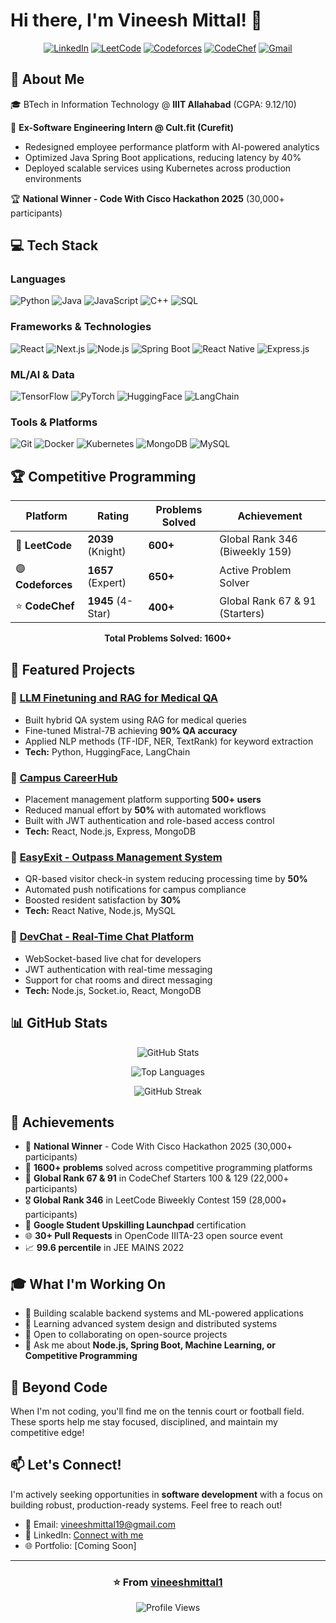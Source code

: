# Hi there, I'm Vineesh Mittal! 👋

<div align="center">
  
[![LinkedIn](https://img.shields.io/badge/LinkedIn-0077B5?style=for-the-badge&logo=linkedin&logoColor=white)](your-linkedin-url)
[![LeetCode](https://img.shields.io/badge/-LeetCode-FFA116?style=for-the-badge&logo=LeetCode&logoColor=black)](https://leetcode.com/your-username)
[![Codeforces](https://img.shields.io/badge/Codeforces-445f9d?style=for-the-badge&logo=Codeforces&logoColor=white)](https://codeforces.com/profile/your-username)
[![CodeChef](https://img.shields.io/badge/Codechef-%23B92B27.svg?&style=for-the-badge&logo=Codechef&logoColor=white)](https://www.codechef.com/users/your-username)
[![Gmail](https://img.shields.io/badge/Gmail-D14836?style=for-the-badge&logo=gmail&logoColor=white)](mailto:vineeshmittal19@gmail.com)

</div>

## 🚀 About Me

🎓 BTech in Information Technology @ **IIIT Allahabad** (CGPA: 9.12/10)

💼 **Ex-Software Engineering Intern @ Cult.fit (Curefit)**
- Redesigned employee performance platform with AI-powered analytics
- Optimized Java Spring Boot applications, reducing latency by 40%
- Deployed scalable services using Kubernetes across production environments

🏆 **National Winner - Code With Cisco Hackathon 2025** (30,000+ participants)

## 💻 Tech Stack

### Languages
![Python](https://img.shields.io/badge/Python-3776AB?style=for-the-badge&logo=python&logoColor=white)
![Java](https://img.shields.io/badge/Java-ED8B00?style=for-the-badge&logo=openjdk&logoColor=white)
![JavaScript](https://img.shields.io/badge/JavaScript-F7DF1E?style=for-the-badge&logo=javascript&logoColor=black)
![C++](https://img.shields.io/badge/C++-00599C?style=for-the-badge&logo=c%2B%2B&logoColor=white)
![SQL](https://img.shields.io/badge/SQL-4479A1?style=for-the-badge&logo=mysql&logoColor=white)

### Frameworks & Technologies
![React](https://img.shields.io/badge/React-20232A?style=for-the-badge&logo=react&logoColor=61DAFB)
![Next.js](https://img.shields.io/badge/Next.js-000000?style=for-the-badge&logo=nextdotjs&logoColor=white)
![Node.js](https://img.shields.io/badge/Node.js-339933?style=for-the-badge&logo=nodedotjs&logoColor=white)
![Spring Boot](https://img.shields.io/badge/Spring_Boot-6DB33F?style=for-the-badge&logo=spring-boot&logoColor=white)
![React Native](https://img.shields.io/badge/React_Native-20232A?style=for-the-badge&logo=react&logoColor=61DAFB)
![Express.js](https://img.shields.io/badge/Express.js-000000?style=for-the-badge&logo=express&logoColor=white)

### ML/AI & Data
![TensorFlow](https://img.shields.io/badge/TensorFlow-FF6F00?style=for-the-badge&logo=tensorflow&logoColor=white)
![PyTorch](https://img.shields.io/badge/PyTorch-EE4C2C?style=for-the-badge&logo=pytorch&logoColor=white)
![HuggingFace](https://img.shields.io/badge/HuggingFace-FFD21E?style=for-the-badge&logo=huggingface&logoColor=black)
![LangChain](https://img.shields.io/badge/LangChain-121212?style=for-the-badge&logo=chainlink&logoColor=white)

### Tools & Platforms
![Git](https://img.shields.io/badge/Git-F05032?style=for-the-badge&logo=git&logoColor=white)
![Docker](https://img.shields.io/badge/Docker-2496ED?style=for-the-badge&logo=docker&logoColor=white)
![Kubernetes](https://img.shields.io/badge/Kubernetes-326CE5?style=for-the-badge&logo=kubernetes&logoColor=white)
![MongoDB](https://img.shields.io/badge/MongoDB-47A248?style=for-the-badge&logo=mongodb&logoColor=white)
![MySQL](https://img.shields.io/badge/MySQL-4479A1?style=for-the-badge&logo=mysql&logoColor=white)

## 🏆 Competitive Programming

<div align="center">

| Platform | Rating | Problems Solved | Achievement |
|----------|--------|-----------------|-------------|
| 🔵 **LeetCode** | **2039** (Knight) | **600+** | Global Rank 346 (Biweekly 159) |
| 🟣 **Codeforces** | **1657** (Expert) | **650+** | Active Problem Solver |
| ⭐ **CodeChef** | **1945** (4-Star) | **400+** | Global Rank 67 & 91 (Starters) |

**Total Problems Solved: 1600+**

</div>

## 🎯 Featured Projects

### 🤖 [LLM Finetuning and RAG for Medical QA](https://github.com/vineeshmittal1/project-link)
- Built hybrid QA system using RAG for medical queries
- Fine-tuned Mistral-7B achieving **90% QA accuracy**
- Applied NLP methods (TF-IDF, NER, TextRank) for keyword extraction
- **Tech:** Python, HuggingFace, LangChain

### 🏫 [Campus CareerHub](https://github.com/vineeshmittal1/Campus-CareerHub)
- Placement management platform supporting **500+ users**
- Reduced manual effort by **50%** with automated workflows
- Built with JWT authentication and role-based access control
- **Tech:** React, Node.js, Express, MongoDB

### 📱 [EasyExit - Outpass Management System](https://github.com/vineeshmittal1/EasyExit)
- QR-based visitor check-in system reducing processing time by **50%**
- Automated push notifications for campus compliance
- Boosted resident satisfaction by **30%**
- **Tech:** React Native, Node.js, MySQL

### 💬 [DevChat - Real-Time Chat Platform](https://github.com/vineeshmittal1/DevChat-BackEnd)
- WebSocket-based live chat for developers
- JWT authentication with real-time messaging
- Support for chat rooms and direct messaging
- **Tech:** Node.js, Socket.io, React, MongoDB

## 📊 GitHub Stats

<div align="center">
  
![GitHub Stats](https://github-readme-stats.vercel.app/api?username=vineeshmittal1&show_icons=true&theme=tokyonight&hide_border=true&count_private=true)

![Top Languages](https://github-readme-stats.vercel.app/api/top-langs/?username=vineeshmittal1&layout=compact&theme=tokyonight&hide_border=true)

![GitHub Streak](https://github-readme-streak-stats.herokuapp.com/?user=vineeshmittal1&theme=tokyonight&hide_border=true)

</div>

## 🌟 Achievements

- 🥇 **National Winner** - Code With Cisco Hackathon 2025 (30,000+ participants)
- 🎯 **1600+ problems** solved across competitive programming platforms
- 🏅 **Global Rank 67 & 91** in CodeChef Starters 100 & 129 (22,000+ participants)
- 🎖️ **Global Rank 346** in LeetCode Biweekly Contest 159 (28,000+ participants)
- 📜 **Google Student Upskilling Launchpad** certification
- 🌐 **30+ Pull Requests** in OpenCode IIITA-23 open source event
- 📈 **99.6 percentile** in JEE MAINS 2022

## 🎓 What I'm Working On

- 🔭 Building scalable backend systems and ML-powered applications
- 🌱 Learning advanced system design and distributed systems
- 👯 Open to collaborating on open-source projects
- 💬 Ask me about **Node.js, Spring Boot, Machine Learning, or Competitive Programming**

## 🎾 Beyond Code

When I'm not coding, you'll find me on the tennis court or football field. These sports help me stay focused, disciplined, and maintain my competitive edge!

## 📫 Let's Connect!

I'm actively seeking opportunities in **software development** with a focus on building robust, production-ready systems. Feel free to reach out!

- 📧 Email: vineeshmittal19@gmail.com
- 💼 LinkedIn: [Connect with me](your-linkedin-url)
- 🌐 Portfolio: [Coming Soon]

---

<div align="center">

### ⭐️ From [vineeshmittal1](https://github.com/vineeshmittal1)

![Profile Views](https://komarev.com/ghpvc/?username=vineeshmittal1&color=brightgreen&style=flat-square)

</div>

